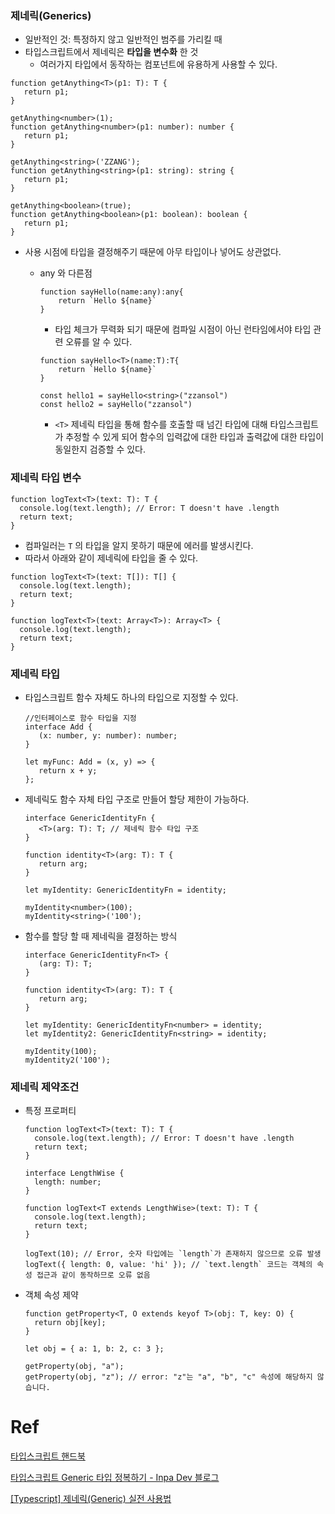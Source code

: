 ### 제네릭(**Generics)**

- 일반적인 것: 특정하지 않고 일반적인 범주를 가리킬 때
- 타입스크립트에서 제네릭은 **타입을 변수화** 한 것
    - 여러가지 타입에서 동작하는 컴포넌트에 유용하게 사용할 수 있다.

```tsx
function getAnything<T>(p1: T): T {
   return p1;
}

getAnything<number>(1);
function getAnything<number>(p1: number): number {
   return p1;
}

getAnything<string>('ZZANG');
function getAnything<string>(p1: string): string {
   return p1;
}

getAnything<boolean>(true);
function getAnything<boolean>(p1: boolean): boolean {
   return p1;
}
```

- 사용 시점에 타입을 결정해주기 때문에 아무 타입이나 넣어도 상관없다.
    - any 와 다른점
        
        ```tsx
        function sayHello(name:any):any{
        	return `Hello ${name}`
        }
        ```
        
        - 타입 체크가 무력화 되기 때문에 컴파일 시점이 아닌 런타임에서야 타입 관련 오류를 알 수 있다.
        
        ```tsx
        function sayHello<T>(name:T):T{
        	return `Hello ${name}`
        }
        
        const hello1 = sayHello<string>("zzansol")
        const hello2 = sayHello("zzansol")
        ```
        
        - `<T>` 제네릭 타입을 통해 함수를 호출할 때 넘긴 타입에 대해 타입스크립트가 추정할 수 있게 되어 함수의 입력값에 대한 타입과 출력값에 대한 타입이 동일한지 검증할 수 있다.

### 제네릭 타입 변수

```tsx
function logText<T>(text: T): T {
  console.log(text.length); // Error: T doesn't have .length
  return text;
}
```

- 컴파일러는 `T` 의 타입을 알지 못하기 때문에 에러를 발생시킨다.
- 따라서 아래와 같이 제네릭에 타입을 줄 수 있다.

```tsx
function logText<T>(text: T[]): T[] {
  console.log(text.length);
  return text;
}
```

```tsx
function logText<T>(text: Array<T>): Array<T> {
  console.log(text.length);
  return text;
}
```

### 제네릭 타입

- 타입스크립트 함수 자체도 하나의 타입으로 지정할 수 있다.
    
    ```tsx
    //인터페이스로 함수 타입을 지정
    interface Add {
       (x: number, y: number): number;
    }
    
    let myFunc: Add = (x, y) => {
       return x + y;
    };
    ```
    
- 제네릭도 함수 자체 타입 구조로 만들어 할당 제한이 가능하다.
    
    ```tsx
    interface GenericIdentityFn {
       <T>(arg: T): T; // 제네릭 함수 타입 구조
    }
    
    function identity<T>(arg: T): T {
       return arg;
    }
    
    let myIdentity: GenericIdentityFn = identity;
    
    myIdentity<number>(100);
    myIdentity<string>('100');
    ```
    
- 함수를 할당 할 때 제네릭을 결정하는 방식
    
    ```tsx
    interface GenericIdentityFn<T> {
       (arg: T): T;
    }
    
    function identity<T>(arg: T): T {
       return arg;
    }
    
    let myIdentity: GenericIdentityFn<number> = identity;
    let myIdentity2: GenericIdentityFn<string> = identity;
    
    myIdentity(100);
    myIdentity2('100');
    ```
    

### 제네릭 제약조건

- 특정 프로퍼티
    
    ```tsx
    function logText<T>(text: T): T {
      console.log(text.length); // Error: T doesn't have .length
      return text;
    }
    ```
    
    ```tsx
    interface LengthWise {
      length: number;
    }
    
    function logText<T extends LengthWise>(text: T): T {
      console.log(text.length);
      return text;
    }
    ```
    
    ```tsx
    logText(10); // Error, 숫자 타입에는 `length`가 존재하지 않으므로 오류 발생
    logText({ length: 0, value: 'hi' }); // `text.length` 코드는 객체의 속성 접근과 같이 동작하므로 오류 없음
    ```
    
- 객체 속성 제약
    
    ```tsx
    function getProperty<T, O extends keyof T>(obj: T, key: O) {
      return obj[key];  
    }
    
    let obj = { a: 1, b: 2, c: 3 };
    
    getProperty(obj, "a");
    getProperty(obj, "z"); // error: "z"는 "a", "b", "c" 속성에 해당하지 않습니다.
    ```
    

# Ref

[타입스크립트 핸드북](https://joshua1988.github.io/ts/guide/generics.html#%EC%A0%9C%EB%84%A4%EB%A6%AD-generics-%EC%9D%98-%EC%82%AC%EC%A0%84%EC%A0%81-%EC%A0%95%EC%9D%98)

[타입스크립트 Generic 타입 정복하기 - Inpa Dev 블로그](https://inpa.tistory.com/entry/TS-%F0%9F%93%98-%ED%83%80%EC%9E%85%EC%8A%A4%ED%81%AC%EB%A6%BD%ED%8A%B8-Generic-%ED%83%80%EC%9E%85-%EC%A0%95%EB%B3%B5%ED%95%98%EA%B8%B0#%EC%A0%9C%EB%84%A4%EB%A6%ADgenerics_%EC%86%8C%EA%B0%9C)

[[Typescript] 제네릭(Generic) 실전 사용법](https://medium.com/jscode/typescript-%EC%A0%9C%EB%84%A4%EB%A6%AD-generic-%EC%8B%A4%EC%A0%84-%EC%82%AC%EC%9A%A9%EB%B2%95-b8580bf04ce3)